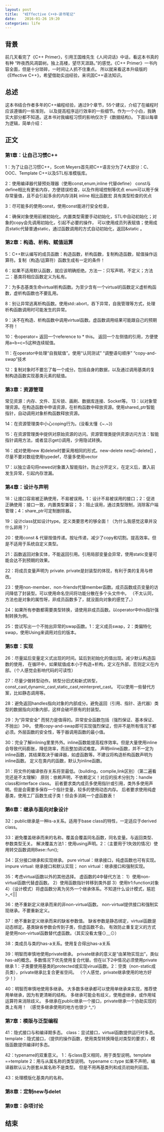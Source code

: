 ```yaml
---
layout: post
title:  "《Effective C++》-读书笔记"
date:    2016-01-26 19:20
categories: life
---
```

## 背景
前几天看完了《C++ Primer》，引用王国维先生《人间词话》中话，看这本书真的有种
“昨夜西风凋碧树。独上高楼，望尽天涯路。”的感觉。《C++ Primer》一书内容全面，但是十分琐碎，一时间让人抓不住重点。
所以就来看这本升级版的《Effective C++》，希望借助实战经验，来巩固C++语法知识。

## 总述
 这本书结合作者多年的C++编程经验，通过9个章节，55个建议，介绍了在编程时应该遵循的一些准则，
以及提高程序运行效率的一些细节。作为一个小白，我确实大部分都不知道。这本书对我编程习惯的影响仅次于《数据结构》。
下面以每章为逻辑，简单介绍：

## 正文

### 第1章：让自己习惯C++
1：为了让自己习惯C++，Scott Meyers首先把C++语言分为了4大部分：C、OOC、Template C++以及STL标准模版库。

2：使用编译器代替预处理器（使用const,enum,inline 代替define）
const与define相比有更省内存，方便错误检查，以及作用域控制等优点
enum可以用于保存常量值，且不会引起多余的内存消耗
inline 相比函数宏 具有类型检查的优点

3：尽可能多的使用const，使用const能进行安全检查，

4：确保对象使用前被初始化。内置类型需要手动初始化，STL中自动初始化；对象的copy会先调用初始化，引起不必要的操作，
可以使用成员列表赋值；使用成员static代替普通static，通过函数调用的方式自动初始化，返回&static 。


### 第2章：构造、析构、赋值运算
5：C++默认编写的成员函数：构造函数，析构函数，复制构造函数，赋值操作运算符。复制（构造/运算符）函数生成有一定的条件！

6：如果不适用默认函数，就应该明确拒绝。方法一：只写声明，不定义；方法二：基类将相应函数定义为私有。

7：为多态基类生命virtual析构函数。为至少含有一个virtual的函数定义虚析构函数，虚析构函数也不要乱用。

8：别让异常逃离析构函数。使用std::abort，吞下异常，自我管理等方式，处理析构函数调用时可能发生的异常。

9：决不在构造、析构函数中调用virtual函数。虚函数调用结果可能跟自己的预期不符！

10：令operator= 返回一个reference to * this。 返回一个左侧值的引用，方便使用a=b=c=5这种连续赋值。

11：在operator中处理“自我赋值”。使用“认同测试” “调整语句顺序” “copy-and-swap”技术

12：复制对象时不要忘了每一个成分。包括自身的数据，以及通过调用基类的复制构造函数实现基类元素的赋值。

### 第3章：资源管理
常见资源：内存、文件、互斥锁、画刷、数据库连接、Socket等。
13：以对象管理资源。在构造函数中申请资源，在析构函数中释放资源。使用shared_ptr智能指针，自动调用对象析构函数释放资源。

14：在资源管理类中小心coping行为。(没看太懂《~.~》)

15：在资源管理类中提供对原始资源的访问。资源管理类提供资源访问方法：智能指针调用方法，或者显示get()调用，少用隐试转换。

16：成对使用new 和delete时要采用相同的形式。new-delete new[]-delete[] ，尽量不要对数组使用typedef，尽量多使用vector  

17：以独立语句将newed对象置入智能指针。防止分开定义，在定义后，置入前发生异常，引起内存泄漏。

### 第4章：设计与声明
18：让接口容易被正确使用，不易被误用。1：设计不易被误用的接口；2：促进正确使用：接口一致，内置类型兼容；
3：阻止误用，通过类型限制，消除客户端管理；4：share_ptr可定制删除器。

19：设计class犹如设计type。定义类要思考的够全面！（为什么我感觉这章并没什么卵用？）

20：使用const & 代替按值传递。按址传递，减少了copy和切割。提高效率。但是不适用于系统自定义类型。

21：函数返回对象实体，不能返回引用。引用局部变量会异常，使用static变量可能会达不到预期的效果。

22：将成员变量声明为 private. private是封装型的体现，有利于类的复用与修改。

23：使用non-member、non-friends代替member函数。成员函数成员变量的访问降低了封装型。可以使用命名空间将功能分散在多个头文件中。
（不太认同，方法也是对象的属性呀，非成员函数多了，就没面向对象的感觉了。）

24：如果所有参数都需要类型转换，请使用非成员函数。以operator中this指针强制转换为例。

25：尝试写出一个不抛出异常的swap函数。1：定义成员swap，2：类偏特化swap，使用Using来调用对应的版本。

### 第5章：实现

26：尽量延后变量定义式出现的时间。延后到初始化的值出现。减少默认构造函数的使用，
在循环中，如果赋值成本小于构造+析构，定义在外部，否则定义在内部。（个人感觉会影响代码的可读性）

27：尽量少做转型动作。转型分旧式和新式转型，const_cast,dynamic_cast,static_cast,reinterpret_cast。
可以使用一些替代方案，比如静态调用等。

28：避免返回handles指向对象的内部成分。避免返回（引用、指针、迭代器）类型的数据指向对象内部，这样会破坏原有的封装型。

29：为“异常安全” 而努力是值得的。异常安全函数包括（强烈保证、基本保证、不抛出）3中。
使用copy-and-swap即可实现强烈保证，但并不是所有情况下都必须。外层函数的安全性，等于器调用函数的最小值。

30：完全了解inlining里里外外。inline函数能提高程序效率。但是大量使用inline会导致代码膨胀，降低效率，而且整加调试难度。
声明inline函数，并不一定为inline函数，其结果取决于编译器，如虚函数等。不建议将构造析构函数声明为inline函数。
定义在类内的函数，默认为inline函数。

31：将文件的编译依存关系将至最低。（building，complie,link区别）（第二遍看完还是不太理解）
原则：依赖声明，不依赖定义！对应的技术分别为：handle class和interface class。 
前者要求类内成员多使用指针或引用，类外多使用声明。但是会需要多保存一个指针变量，较多的使用动态内存。
后者要求使用纯虚基类，使用工厂函数生成子类！但会多消耗一个虚函数表！

### 第6章：继承与面向对象设计

32：public继承是一种is-a关系。适用于base class的特性，一定适应于derived class。

33：避免覆盖继承而来的名称。覆盖会覆盖同名函数，同名变量。与返回类型、参数类型无关。
解决覆盖方法1：使用using声明。2：（主要用于1失效的情况）使用转交函数调用Base::fun();

34：区分接口继承和实现继承。
pure virtual：继承接口，纯虚函数也可有实现。
impure virtual: 继承接口和默认实现；
non virtual：继承接口和强制实现。

35：考虑virtual函数以外的其他选择。
虚函数的4中替代方法：
1）使用non-virtual函数代替虚函数。
2）使用函数指针转移到类外部
3）使用tr1:function对象
4）（设计模式）将虚函数分离为另外一个继承体系。不知道什么设计模式，尴尬 >_<|||

36：绝不重新定义继承而来的非non-virtual函数。 non-virtual提供接口和强制实现继承。不要重新定义。

37：绝不重新定义继承而来的缺省参数值。
缺省参数是静态绑定，virtual函数是动态绑定。基类缺省参数会传到子类，但虚函数不会。
有效防止重复定义的方式是使用non-virtual函数替代虚函数。（其实没看太懂⊙﹏⊙）

38：类成员与类的has-a关系。使用复合得出has-a关系

39：明智而审慎地使用private继承。
private继承的意义是“由某物实现出”，类似has-a的概念。多数情况下优先使用复合代替。但在以下2中情况必须使用private继承
1：子类要使用基类的protected或实现virual函数。2：空类（non-static成员类），private继承比复合更省空间。
（个人感觉，private继承使用的地方好少！）

40：明智而审慎地使用多继承。
大多数多继承都可以使用单继承来实现，推荐使用单继承，因为有更清晰的结构。
多继承可能会有歧义，使用虚继承，或作用域运算符来消除歧义。
多继承在public继承一个接口，private继承一个协助实现的类上有用！
（感觉多继承使用的地方也很少 ^_^）

### 第7章：模版与泛型编程

41：隐式接口与和编译期多态。
class：显试接口，virtual函数提供运行时多态。
template：隐式接口，（提供的操作函数，使用类型转换降低对类型的要求），模版函数提供编译时多态。

42：typename的双重意义。
1：与class意义相同，用于类型说明。template<typename T> ==template<class T> 
2：用与从属名称的类型说明。 typename c::type 如果不声明，编译器默认认为嵌套从属名称不是类型。
但是不用再基类列和成员初始列前面。

43：处理模版化基类内的名称。

### 第8章：定制new与delet

### 第9章：杂项讨论

## 结束